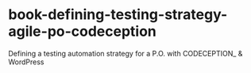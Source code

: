 # book-defining-testing-strategy-agile-po-codeception
Defining a testing automation strategy for a P.O. with CODECEPTION_ &amp; WordPress
